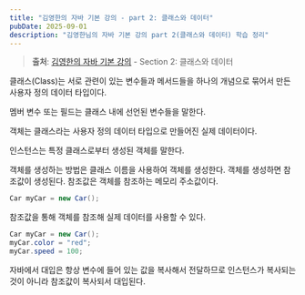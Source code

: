 ```yaml
---
title: "김영한의 자바 기본 강의 - part 2: 클래스와 데이터"
pubDate: 2025-09-01
description: "김영한님의 자바 기본 강의 part 2(클래스와 데이터) 학습 정리"
---
```


> **출처**: [김영한의 자바 기본 강의](https://inf.run/2714a) - Section 2: 클래스와 데이터

클래스(Class)는 서로 관련이 있는 변수들과 메서드들을 하나의 개념으로 묶어서 만든 사용자 정의 데이터 타입이다.

멤버 변수 또는 필드는 클래스 내에 선언된 변수들을 말한다.

객체는 클래스라는 사용자 정의 데이터 타입으로 만들어진 실제 데이터이다.

인스턴스는 특정 클래스로부터 생성된 객체를 말한다.

객체를 생성하는 방법은 클래스 이름을 사용하여 객체를 생성한다. 객체를 생성하면 참조값이 생성된다. 참조값은 객체를 참조하는 메모리 주소값이다.

```java
Car myCar = new Car();
```

참조값을 통해 객체를 참조해 실제 데이터를 사용할 수 있다.

```java
Car myCar = new Car();
myCar.color = "red";
myCar.speed = 100;
```

자바에서 대입은 항상 변수에 들어 있는 값을 복사해서 전달하므로 인스턴스가 복사되는 것이 아니라 참조값이 복사되서 대입된다.
